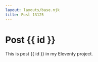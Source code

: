 ```yaml
---
layout: layouts/base.njk
title: Post 13125
---
```


# Post {{ id }}

This is post {{ id }} in my Eleventy project.
